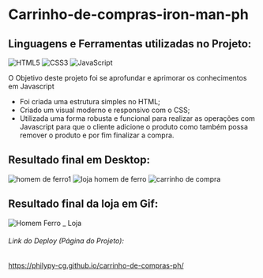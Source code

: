 # Carrinho-de-compras-iron-man-ph

## Linguagens e Ferramentas utilizadas no Projeto:

![HTML5](https://img.shields.io/badge/html5-%23E34F26.svg?style=for-the-badge&logo=html5&logoColor=white)
![CSS3](https://img.shields.io/badge/css3-%231572B6.svg?style=for-the-badge&logo=css3&logoColor=white)
![JavaScript](https://img.shields.io/badge/javascript-%23323330.svg?style=for-the-badge&logo=javascript&logoColor=%23F7DF1E)



O Objetivo deste projeto foi se aprofundar e aprimorar os conhecimentos em Javascript

- Foi criada uma estrutura simples no HTML;
- Criado um visual moderno e responsivo com o CSS;
- Utilizada uma forma robusta e funcional para realizar as operações com Javascript para que o cliente adicione o produto como também possa remover o produto e por fim finalizar a compra.



## Resultado final em Desktop:

![homem de ferro1](https://user-images.githubusercontent.com/119917190/215656547-4139468f-ad53-4f56-b6a7-a67050015eb1.jpg)
![loja homem de ferro](https://user-images.githubusercontent.com/119917190/215656891-abad7166-ae92-47f8-af18-30febbd1e1ea.jpg)
![carrinho de compra](https://user-images.githubusercontent.com/119917190/215656955-0aa8ecbd-7872-4fd7-b0e8-57563f30ccef.jpg)

## Resultado final da loja em Gif:

![Homem Ferro _ Loja](https://user-images.githubusercontent.com/119917190/215657814-7c1d3567-57d1-4d04-99a1-61109c31e6c9.gif)

###### Link do Deploy (Página do Projeto):
https://philypy-cg.github.io/carrinho-de-compras-ph/
